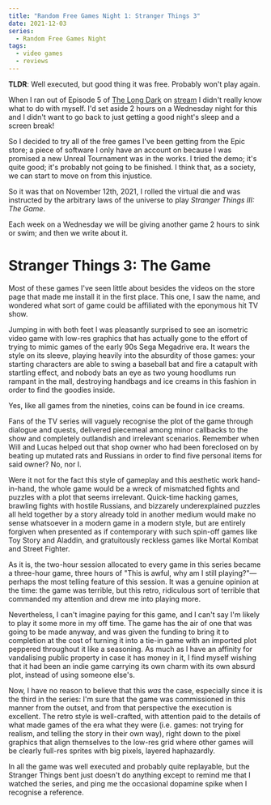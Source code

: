 ```yaml
---
title: "Random Free Games Night 1: Stranger Things 3"
date: 2021-12-03
series:
  - Random Free Games Night
tags:
  - video games
  - reviews
---
```


**TLDR**: Well executed, but good thing it was free. Probably won't play again.

When I ran out of Episode 5 of [The Long Dark](https://www.thelongdark.com/) on
[stream](https://twitch.tv/mraltreussir) I didn't really know what to do with
myself. I'd set aside 2 hours on a Wednesday night for this and I didn't want to
go back to just getting a good night's sleep and a screen break!

So I decided to try all of the free games I've been getting from the Epic store;
a piece of software I only have an account on because I was promised a new
Unreal Tournament was in the works. I tried the demo; it's quite good; it's
probably not going to be finished. I think that, as a society, we can start to
move on from this injustice.

So it was that on November 12th, 2021, I rolled the virtual die and was
instructed by the arbitrary laws of the universe to play *Stranger Things III:
The Game*.

Each week on a Wednesday we will be giving another game 2 hours to sink or swim;
and then we write about it.

# Stranger Things 3: The Game

Most of these games I've seen little about besides the videos on the store page
that made me install it in the first place. This one, I saw the name, and
wondered what sort of game could be affiliated with the eponymous hit TV show.

Jumping in with both feet I was pleasantly surprised to see an isometric video
game with low-res graphics that has actually gone to the effort of trying to
mimic games of the early 90s Sega Megadrive era. It wears the style on its
sleeve, playing heavily into the absurdity of those games: your starting
characters are able to swing a baseball bat and fire a catapult with startling
effect, and nobody bats an eye as two young hoodlums run rampant in the mall,
destroying handbags and ice creams in this fashion in order to find the goodies
inside.

Yes, like all games from the nineties, coins can be found in ice creams.

Fans of the TV series will vaguely recognise the plot of the game through
dialogue and quests, delivered piecemeal among minor callbacks to the show and
completely outlandish and irrelevant scenarios. Remember when Will and Lucas
helped out that shop owner who had been foreclosed on by beating up mutated rats
and Russians in order to find five personal items for said owner? No, nor I.

Were it not for the fact this style of gameplay and this aesthetic work
hand-in-hand, the whole game would be a wreck of mismatched fights and puzzles
with a plot that seems irrelevant. Quick-time hacking games, brawling fights
with hostile Russians, and bizzarely underexplained puzzles all held together by
a story already told in another medium would make no sense whatsoever in a
modern game in a modern style, but are entirely forgiven when presented as if
contemporary with such spin-off games like Toy Story and Aladdin, and
gratuitously reckless games like Mortal Kombat and Street Fighter.

As it is, the two-hour session allocated to every game in this series became a
three-hour game, three hours of "This is awful, why am I still playing?"—perhaps
the most telling feature of this session. It was a genuine opinion at the time:
the game was terrible, but this retro, ridiculous sort of terrible that
commanded my attention and drew me into playing more.

Nevertheless, I can't imagine paying for this game, and I can't say I'm likely
to play it some more in my off time. The game has the air of one that was going
to be made anyway, and was given the funding to bring it to completion at the
cost of turning it into a tie-in game with an imported plot peppered throughout
it like a seasoning. As much as I have an affinity for vandalising public
property in case it has money in it, I find myself wishing that it had been an
indie game carrying its own charm with its own absurd plot, instead of using
someone else's.

Now, I have no reason to believe that this *was* the case, especially since it
is the third in the series: I'm sure that the game was commissioned in this
manner from the outset, and from that perspective the execution is excellent.
The retro style is well-crafted, with attention paid to the details of what
made games of the era what they were (i.e. games: not trying for realism,
and telling the story in their own way), right down to the pixel graphics that
align themselves to the low-res grid where other games will be clearly full-res
sprites with big pixels, layered haphazardly.

In all the game was well executed and probably quite replayable, but the
Stranger Things bent just doesn't do anything except to remind me that I watched
the series, and ping me the occasional dopamine spike when I recognise a
reference.
